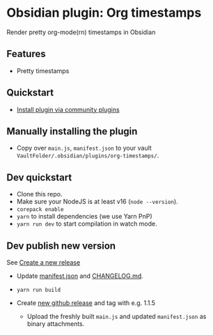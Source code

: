 # Obsidian plugin: Org timestamps

Render pretty org-mode(rn) timestamps in Obsidian

## Features

- Pretty timestamps

## Quickstart

- [Install plugin via community plugins](https://obsidian.md/plugins?id=ai-chat-as-md)

## Manually installing the plugin

- Copy over `main.js`, `manifest.json` to your vault `VaultFolder/.obsidian/plugins/org-timestamps/`.

## Dev quickstart

- Clone this repo.
- Make sure your NodeJS is at least v16 (`node --version`).
- `corepack enable`
- `yarn` to install dependencies (we use Yarn PnP)
- `yarn run dev` to start compilation in watch mode.

## Dev publish new version

See [Create a new release](https://docs.obsidian.md/Plugins/Releasing/Submit+your+plugin#Step+2+Create+a+release)

- Update [manifest.json](./manifest.json) and [CHANGELOG.md](./manifest.json).
- `yarn run build`

- Create [new github release](https://github.com/cpbotha/obsidian-ai-chat-as-md/releases) and tag with e.g. 1.1.5
  - Upload the freshly built `main.js` and updated `manifest.json` as binary attachments.
